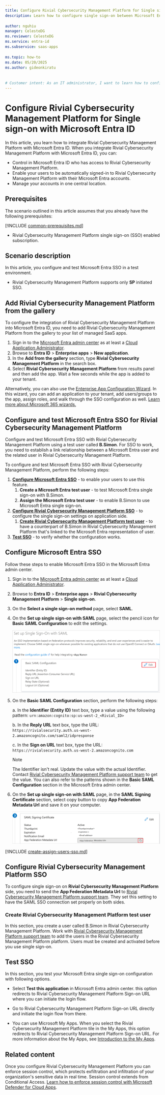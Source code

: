 ```yaml
---
title: Configure Rivial Cybersecurity Management Platform for Single sign-on with Microsoft Entra ID
description: Learn how to configure single sign-on between Microsoft Entra ID and Rivial Cybersecurity Management Platform.

author: nguhiu
manager: CelesteDG
ms.reviewer: CelesteDG
ms.service: entra-id
ms.subservice: saas-apps

ms.topic: how-to
ms.date: 05/20/2025
ms.author: gideonkiratu


# Customer intent: As an IT administrator, I want to learn how to configure single sign-on between Microsoft Entra ID and Rivial Cybersecurity Management Platform so that I can control who has access to Rivial Cybersecurity Management Platform, enable automatic sign-in with Microsoft Entra accounts, and manage my accounts in one central location.
---
```


# Configure Rivial Cybersecurity Management Platform for Single sign-on with Microsoft Entra ID

In this article,  you learn how to integrate Rivial Cybersecurity Management Platform with Microsoft Entra ID. When you integrate Rivial Cybersecurity Management Platform with Microsoft Entra ID, you can:

* Control in Microsoft Entra ID who has access to Rivial Cybersecurity Management Platform.
* Enable your users to be automatically signed-in to Rivial Cybersecurity Management Platform with their Microsoft Entra accounts.
* Manage your accounts in one central location.

## Prerequisites
The scenario outlined in this article assumes that you already have the following prerequisites:

[!INCLUDE [common-prerequisites.md](~/identity/saas-apps/includes/common-prerequisites.md)]
* Rivial Cybersecurity Management Platform single sign-on (SSO) enabled subscription.

## Scenario description

In this article,  you configure and test Microsoft Entra SSO in a test environment.

* Rivial Cybersecurity Management Platform supports only **SP** initiated SSO.

## Add Rivial Cybersecurity Management Platform from the gallery

To configure the integration of Rivial Cybersecurity Management Platform into Microsoft Entra ID, you need to add Rivial Cybersecurity Management Platform from the gallery to your list of managed SaaS apps.

1. Sign in to the [Microsoft Entra admin center](https://entra.microsoft.com) as at least a [Cloud Application Administrator](~/identity/role-based-access-control/permissions-reference.md#cloud-application-administrator).
1. Browse to **Entra ID** > **Enterprise apps** > **New application**.
1. In the **Add from the gallery** section, type **Rivial Cybersecurity Management Platform** in the search box.
1. Select **Rivial Cybersecurity Management Platform** from results panel and then add the app. Wait a few seconds while the app is added to your tenant.

Alternatively, you can also use the [Enterprise App Configuration Wizard](https://portal.office.com/AdminPortal/home?Q=Docs#/azureadappintegration). In this wizard, you can add an application to your tenant, add users/groups to the app, assign roles, and walk through the SSO configuration as well. [Learn more about Microsoft 365 wizards.](/microsoft-365/admin/misc/azure-ad-setup-guides)

## Configure and test Microsoft Entra SSO for Rivial Cybersecurity Management Platform

Configure and test Microsoft Entra SSO with Rivial Cybersecurity Management Platform using a test user called **B.Simon**. For SSO to work, you need to establish a link relationship between a Microsoft Entra user and the related user in Rivial Cybersecurity Management Platform.

To configure and test Microsoft Entra SSO with Rivial Cybersecurity Management Platform, perform the following steps:

1. **[Configure Microsoft Entra SSO](#configure-microsoft-entra-sso)** - to enable your users to use this feature.
    1. **Create a Microsoft Entra test user** - to test Microsoft Entra single sign-on with B.Simon.
    1. **Assign the Microsoft Entra test user** - to enable B.Simon to use Microsoft Entra single sign-on.
1. **[Configure Rivial Cybersecurity Management Platform SSO](#configure-rivial-cybersecurity-management-platform-sso)** - to configure the single sign-on settings on application side.
    1. **[Create Rivial Cybersecurity Management Platform test user](#create-rivial-cybersecurity-management-platform-test-user)** - to have a counterpart of B.Simon in Rivial Cybersecurity Management Platform that's linked to the Microsoft Entra representation of user.
1. **[Test SSO](#test-sso)** - to verify whether the configuration works.

## Configure Microsoft Entra SSO

Follow these steps to enable Microsoft Entra SSO in the Microsoft Entra admin center.

1. Sign in to the [Microsoft Entra admin center](https://entra.microsoft.com) as at least a [Cloud Application Administrator](~/identity/role-based-access-control/permissions-reference.md#cloud-application-administrator).
1. Browse to **Entra ID** > **Enterprise apps** > **Rivial Cybersecurity Management Platform** > **Single sign-on**.
1. On the **Select a single sign-on method** page, select **SAML**.
1. On the **Set up single sign-on with SAML** page, select the pencil icon for **Basic SAML Configuration** to edit the settings.

   ![Screenshot shows how to edit Basic SAML Configuration.](common/edit-urls.png "Basic Configuration")

1. On the **Basic SAML Configuration** section, perform the following steps:

    a. In the **Identifier (Entity ID)** text box, type a value using the following pattern:
    `urn:amazon:cognito:sp:us-west-2_<Rivial_ID>`

    b. In the **Reply URL** text box, type the URL:
    `https://rivialsecurity.auth.us-west-2.amazoncognito.com/saml2/idpresponse`

    c. In the **Sign on URL** text box, type the URL:
    `https://rivialsecurity.auth.us-west-2.amazoncognito.com`

	> [!NOTE]
	> The Identifier isn't real. Update the value with the actual Identifier. Contact [Rivial Cybersecurity Management Platform support team](mailto:support@rivialsecurity.com) to get the value. You can also refer to the patterns shown in the **Basic SAML Configuration** section in the Microsoft Entra admin center.

1. On the **Set up single sign-on with SAML** page, in the **SAML Signing Certificate** section, select copy button to copy **App Federation Metadata Url** and save it on your computer.

	![Screenshot shows the Certificate download link.](common/copy-metadataurl.png "Certificate")

<a name='create-a-microsoft-entra-id-test-user'></a>

[!INCLUDE [create-assign-users-sso.md](~/identity/saas-apps/includes/create-assign-users-sso.md)]

## Configure Rivial Cybersecurity Management Platform SSO

To configure single sign-on on **Rivial Cybersecurity Management Platform** side, you need to send the **App Federation Metadata Url** to [Rivial Cybersecurity Management Platform support team](mailto:support@rivialsecurity.com). They set this setting to have the SAML SSO connection set properly on both sides.

### Create Rivial Cybersecurity Management Platform test user

In this section, you create a user called B.Simon in Rivial Cybersecurity Management Platform. Work with [Rivial Cybersecurity Management Platform support team](mailto:support@rivialsecurity.com) to add the users in the Rivial Cybersecurity Management Platform platform. Users must be created and activated before you use single sign-on.

## Test SSO 

In this section, you test your Microsoft Entra single sign-on configuration with following options.
 
* Select **Test this application** in Microsoft Entra admin center. this option redirects to Rivial Cybersecurity Management Platform Sign-on URL where you can initiate the login flow.
 
* Go to Rivial Cybersecurity Management Platform Sign-on URL directly and initiate the login flow from there.
 
* You can use Microsoft My Apps. When you select the Rivial Cybersecurity Management Platform tile in the My Apps, this option redirects to Rivial Cybersecurity Management Platform Sign-on URL. For more information about the My Apps, see [Introduction to the My Apps](https://support.microsoft.com/account-billing/sign-in-and-start-apps-from-the-my-apps-portal-2f3b1bae-0e5a-4a86-a33e-876fbd2a4510).

## Related content

Once you configure Rivial Cybersecurity Management Platform you can enforce session control, which protects exfiltration and infiltration of your organization's sensitive data in real time. Session control extends from Conditional Access. [Learn how to enforce session control with Microsoft Defender for Cloud Apps](/cloud-app-security/proxy-deployment-any-app).

